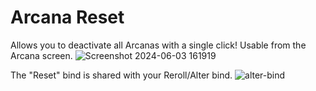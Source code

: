 # Arcana Reset

Allows you to deactivate all Arcanas with a single click! Usable from the Arcana screen.
![Screenshot 2024-06-03 161919](https://github.com/The-Black-Lodge/JowdayArcanaReset/assets/7319207/f66f1fb4-4f74-4e7b-961a-a1e56bac1593)

The "Reset" bind is shared with your Reroll/Alter bind.
![alter-bind](https://github.com/The-Black-Lodge/JowdayArcanaReset/assets/7319207/e98840fb-3a26-44d3-a4be-da23bb8115c4)
